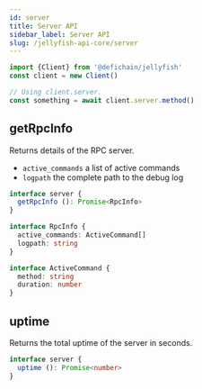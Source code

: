 ```yaml
---
id: server
title: Server API
sidebar_label: Server API
slug: /jellyfish-api-core/server
---
```


```js
import {Client} from '@defichain/jellyfish'
const client = new Client()

// Using client.server.
const something = await client.server.method()
```

## getRpcInfo

Returns details of the RPC server.
- `active_commands` a list of active commands
- `logpath` the complete path to the debug log

```ts title="client.server.getRpcInfo()"
interface server {
  getRpcInfo (): Promise<RpcInfo>
}

interface RpcInfo {
  active_commands: ActiveCommand[]
  logpath: string
}

interface ActiveCommand {
  method: string
  duration: number
}
```

## uptime

Returns the total uptime of the server in seconds.

```ts title="client.server.uptime()"
interface server {
  uptime (): Promise<number>
}
```
